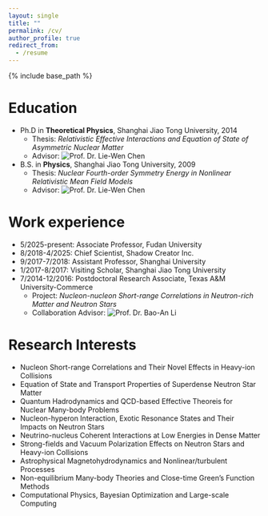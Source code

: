```yaml
---
layout: single
title: ""
permalink: /cv/
author_profile: true
redirect_from:
  - /resume
---
```


{% include base_path %}

Education
======
* Ph.D in **Theoretical Physics**, Shanghai Jiao Tong University, 2014
  * Thesis: *Relativistic Effective Interactions and Equation of State of Asymmetric Nuclear Matter*
  * Advisor: ![Prof. Dr. Lie-Wen Chen](https://scholar.google.com/citations?user=jKJnZNgAAAAJ&hl=en)
* B.S. in **Physics**, Shanghai Jiao Tong University, 2009
  * Thesis: *Nuclear Fourth-order Symmetry Energy in Nonlinear Relativistic Mean Field Models*
  * Advisor: ![Prof. Dr. Lie-Wen Chen](https://scholar.google.com/citations?user=jKJnZNgAAAAJ&hl=en)

Work experience
======
* 5/2025-present: Associate Professor, Fudan University
* 8/2018-4/2025: Chief Scientist, Shadow Creator Inc.
* 9/2017-7/2018: Assistant Professor, Shanghai University
* 1/2017-8/2017: Visiting Scholar, Shanghai Jiao Tong University
* 7/2014-12/2016: Postdoctoral Research Associate, Texas A&M University-Commerce
  * Project: *Nucleon-nucleon Short-range Correlations in Neutron-rich Matter and Neutron Stars*
  * Collaboration Advisor: ![Prof. Dr. Bao-An Li](https://scholar.google.com/citations?user=-0gnvt4AAAAJ&hl=en)


Research Interests
======
* Nucleon Short-range Correlations and Their Novel Effects in Heavy-ion Collisions
* Equation of State and Transport Properties of Superdense Neutron Star Matter
* Quantum Hadrodynamics and QCD-based Effective Theoreis for Nuclear Many-body Problems
* Nucleon-hyperon Interaction, Exotic Resonance States and Their Impacts on Neutron Stars
* Neutrino-nucleus Coherent Interactions at Low Energies in Dense Matter
* Strong-fields and Vacuum Polarization Effects on Neutron Stars and Heavy-ion Collisions
* Astrophysical Magnetohydrodynamics and Nonlinear/turbulent Processes
* Non-equilibrium Many-body Theories and Close-time Green’s Function Methods
* Computational Physics, Bayesian Optimization and Large-scale Computing


